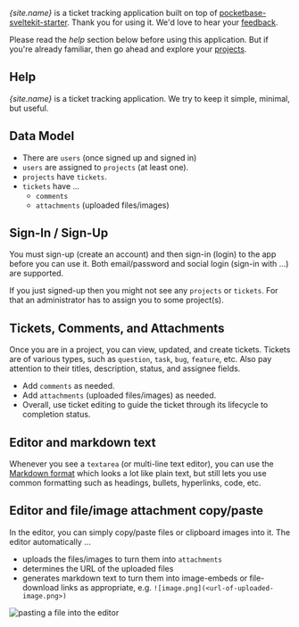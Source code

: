 <script lang="ts">
  import { site, sponsor } from "$lib/config";
</script>

_{site.name}_ is a ticket tracking application built on top of [pocketbase-sveltekit-starter](https://github.com/spinspire/pocketbase-sveltekit-starter). Thank you for using it. We'd love to hear your [feedback]({site.source_url}/discussions).

Please read the _help_ section below before using this application. But if you're already familiar, then go ahead and explore your [projects](projects).

## Help

_{site.name}_ is a ticket tracking application. We try to keep it simple, minimal, but useful.

## Data Model

- There are `users` (once signed up and signed in)
- `users` are assigned to `projects` (at least one).
- `projects` have `tickets`.
- `tickets` have ...
  - `comments`
  - `attachments` (uploaded files/images)

## Sign-In / Sign-Up

You must sign-up (create an account) and then sign-in (login) to the app before you can use it. Both email/password and social login (sign-in with ...) are supported.

If you just signed-up then you might not see any `projects` or `tickets`. For that an administrator has to assign you to some project(s).

## Tickets, Comments, and Attachments

Once you are in a project, you can view, updated, and create tickets. Tickets are of various types, such as `question`, `task`, `bug`, `feature`, etc. Also pay attention to their titles, description, status, and assignee fields.

- Add `comments` as needed.
- Add `attachments` (uploaded files/images) as needed.
- Overall, use ticket editing to guide the ticket through its lifecycle to completion status.

## Editor and markdown text

Whenever you see a `textarea` (or multi-line text editor), you can use the [Markdown format](https://www.markdownguide.org/getting-started/) which looks a lot like plain text, but still lets you use common formatting such as headings, bullets, hyperlinks, code, etc.

## Editor and file/image attachment copy/paste

In the editor, you can simply copy/paste files or clipboard images into it. The editor automatically ...

- uploads the files/images to turn them into `attachments`
- determines the URL of the uploaded files
- generates markdown text to turn them into image-embeds or file-download links as appropriate, e.g. `![image.png](<url-of-uploaded-image.png>)`

![pasting a file into the editor](screenshots/editor-file-paste.png)
